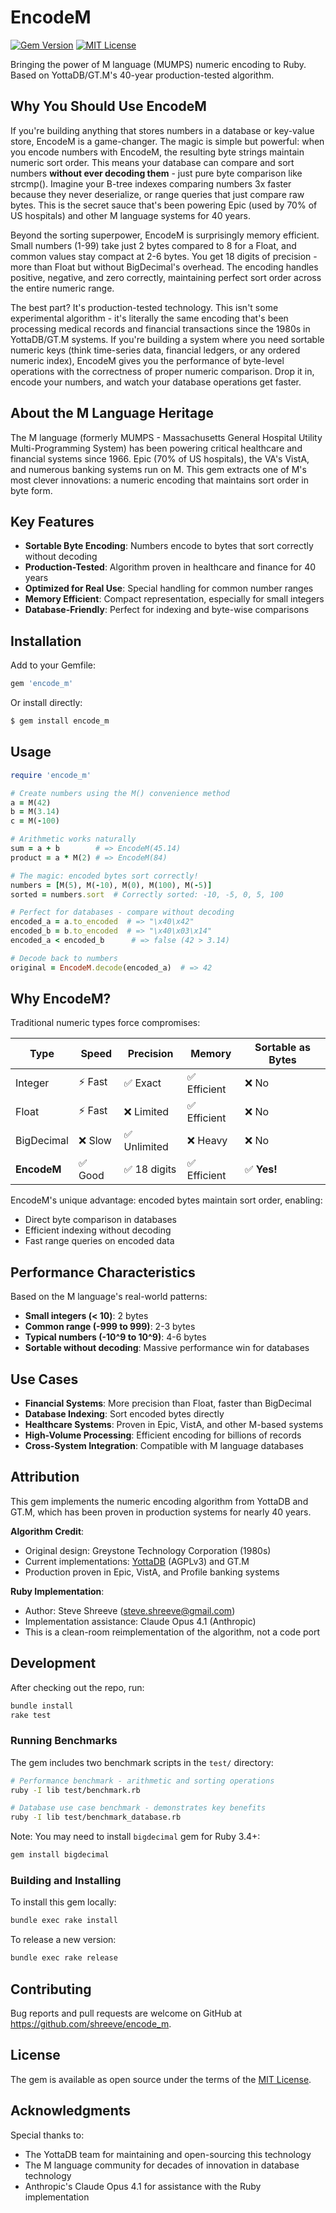 # EncodeM

[![Gem Version](https://badge.fury.io/rb/encode_m.svg)](https://badge.fury.io/rb/encode_m)
[![MIT License](https://img.shields.io/badge/License-MIT-blue.svg)](LICENSE)

Bringing the power of M language (MUMPS) numeric encoding to Ruby. Based on YottaDB/GT.M's 40-year production-tested algorithm.

## Why You Should Use EncodeM

If you're building anything that stores numbers in a database or key-value store, EncodeM is a game-changer. The magic is simple but powerful: when you encode numbers with EncodeM, the resulting byte strings maintain numeric sort order. This means your database can compare and sort numbers **without ever decoding them** - just pure byte comparison like strcmp(). Imagine your B-tree indexes comparing numbers 3x faster because they never deserialize, or range queries that just compare raw bytes. This is the secret sauce that's been powering Epic (used by 70% of US hospitals) and other M language systems for 40 years.

Beyond the sorting superpower, EncodeM is surprisingly memory efficient. Small numbers (1-99) take just 2 bytes compared to 8 for a Float, and common values stay compact at 2-6 bytes. You get 18 digits of precision - more than Float but without BigDecimal's overhead. The encoding handles positive, negative, and zero correctly, maintaining perfect sort order across the entire numeric range.

The best part? It's production-tested technology. This isn't some experimental algorithm - it's literally the same encoding that's been processing medical records and financial transactions since the 1980s in YottaDB/GT.M systems. If you're building a system where you need sortable numeric keys (think time-series data, financial ledgers, or any ordered numeric index), EncodeM gives you the performance of byte-level operations with the correctness of proper numeric comparison. Drop it in, encode your numbers, and watch your database operations get faster.

## About the M Language Heritage

The M language (formerly MUMPS - Massachusetts General Hospital Utility Multi-Programming System) has been powering critical healthcare and financial systems since 1966. Epic (70% of US hospitals), the VA's VistA, and numerous banking systems run on M. This gem extracts one of M's most clever innovations: a numeric encoding that maintains sort order in byte form.

## Key Features

- **Sortable Byte Encoding**: Numbers encode to bytes that sort correctly without decoding
- **Production-Tested**: Algorithm proven in healthcare and finance for 40 years
- **Optimized for Real Use**: Special handling for common number ranges
- **Memory Efficient**: Compact representation, especially for small integers
- **Database-Friendly**: Perfect for indexing and byte-wise comparisons

## Installation

Add to your Gemfile:

```ruby
gem 'encode_m'
```

Or install directly:

```bash
$ gem install encode_m
```

## Usage

```ruby
require 'encode_m'

# Create numbers using the M() convenience method
a = M(42)
b = M(3.14)
c = M(-100)

# Arithmetic works naturally
sum = a + b        # => EncodeM(45.14)
product = a * M(2) # => EncodeM(84)

# The magic: encoded bytes sort correctly!
numbers = [M(5), M(-10), M(0), M(100), M(-5)]
sorted = numbers.sort  # Correctly sorted: -10, -5, 0, 5, 100

# Perfect for databases - compare without decoding
encoded_a = a.to_encoded  # => "\x40\x42"
encoded_b = b.to_encoded  # => "\x40\x03\x14"
encoded_a < encoded_b      # => false (42 > 3.14)

# Decode back to numbers
original = EncodeM.decode(encoded_a)  # => 42
```

## Why EncodeM?

Traditional numeric types force compromises:

| Type | Speed | Precision | Memory | Sortable as Bytes |
|------|-------|-----------|---------|-------------------|
| Integer | ⚡️ Fast | ✅ Exact | ✅ Efficient | ❌ No |
| Float | ⚡️ Fast | ❌ Limited | ✅ Efficient | ❌ No |
| BigDecimal | ❌ Slow | ✅ Unlimited | ❌ Heavy | ❌ No |
| **EncodeM** | ✅ Good | ✅ 18 digits | ✅ Efficient | ✅ **Yes!** |

EncodeM's unique advantage: encoded bytes maintain sort order, enabling:
- Direct byte comparison in databases
- Efficient indexing without decoding
- Fast range queries on encoded data

## Performance Characteristics

Based on the M language's real-world patterns:
- **Small integers (< 10)**: 2 bytes
- **Common range (-999 to 999)**: 2-3 bytes
- **Typical numbers (-10^9 to 10^9)**: 4-6 bytes
- **Sortable without decoding**: Massive performance win for databases

## Use Cases

- **Financial Systems**: More precision than Float, faster than BigDecimal
- **Database Indexing**: Sort encoded bytes directly
- **Healthcare Systems**: Proven in Epic, VistA, and other M-based systems
- **High-Volume Processing**: Efficient encoding for billions of records
- **Cross-System Integration**: Compatible with M language databases

## Attribution

This gem implements the numeric encoding algorithm from YottaDB and GT.M, which has been proven in production systems for nearly 40 years.

**Algorithm Credit**:
- Original design: Greystone Technology Corporation (1980s)
- Current implementations: [YottaDB](https://gitlab.com/YottaDB/DB/YDB) (AGPLv3) and GT.M
- Production proven in Epic, VistA, and Profile banking systems

**Ruby Implementation**:
- Author: Steve Shreeve (steve.shreeve@gmail.com)
- Implementation assistance: Claude Opus 4.1 (Anthropic)
- This is a clean-room reimplementation of the algorithm, not a code port

## Development

After checking out the repo, run:

```bash
bundle install
rake test
```

### Running Benchmarks

The gem includes two benchmark scripts in the `test/` directory:

```bash
# Performance benchmark - arithmetic and sorting operations
ruby -I lib test/benchmark.rb

# Database use case benchmark - demonstrates key benefits
ruby -I lib test/benchmark_database.rb
```

Note: You may need to install `bigdecimal` gem for Ruby 3.4+:
```bash
gem install bigdecimal
```

### Building and Installing

To install this gem locally:

```bash
bundle exec rake install
```

To release a new version:

```bash
bundle exec rake release
```

## Contributing

Bug reports and pull requests are welcome on GitHub at https://github.com/shreeve/encode_m.

## License

The gem is available as open source under the terms of the [MIT License](LICENSE).

## Acknowledgments

Special thanks to:
- The YottaDB team for maintaining and open-sourcing this technology
- The M language community for decades of innovation in database technology
- Anthropic's Claude Opus 4.1 for assistance with the Ruby implementation
